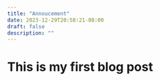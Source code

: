 ```yaml
---
title: "Annoucement"
date: 2023-12-29T20:58:21-08:00
draft: false
description: ""
---
```

# This is my first blog post
